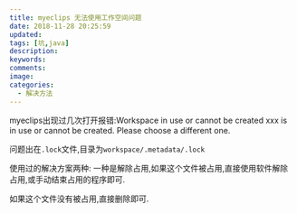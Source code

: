 ```yaml
---
title: myeclips 无法使用工作空间问题
date: 2018-11-28 20:25:59
updated:
tags: [坑,java]
description:
keywords:
comments:
image:
categories:
  - 解决方法
---
```

myeclips出现过几次打开报错:Workspace in use or cannot be created xxx is in use or cannot be created. Please choose a different one.

问题出在`.lock`文件,目录为`workspace/.metadata/.lock`

使用过的解决方案两种:
一种是解除占用,如果这个文件被占用,直接使用软件解除占用,或手动结束占用的程序即可.

如果这个文件没有被占用,直接删除即可.
